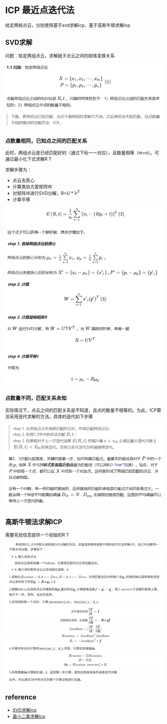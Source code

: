 
# ICP 最近点迭代法

给定两帧点云，分别使用基于svd求解icp、基于高斯牛顿求解icp

## SVD求解

问题：给定两组点云，求解链子点云之间的刚体变换关系

![alt text](./img/ICP/image.png)

### 点数量相同，已知点之间的匹配关系

此时，两组点云是已经匹配好的（通过下标一一对应），且数量相等（m=n）。可通过最小化下式求解R T

求解步骤为：

- 点云去质心
- 计算类协方差矩阵W
- 对矩阵W进行SVD分解，R=$U*V^{T}$
- 计算平移

![alt text](./img/ICP/image-1.png)

### 点数量不同，匹配关系未知

实际情况下，点云之间的匹配关系是不知道，且点的数量不相等的。为此，ICP算法采用迭代求解的方法。具体的迭代如下步骤

![alt text](./img/ICP/image-2.png)

## 高斯牛顿法求解ICP

需要先验信息提供一个初始的R T

![alt text](./img/ICP/image-3.png)

## reference

- [SVD求解icp](https://zhuanlan.zhihu.com/p/63964953)
- [最小二乘求解icp]()
